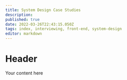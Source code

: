```yaml
---
title: System Design Case Studies
description: 
published: true
date: 2022-03-26T22:43:15.050Z
tags: index, interviewing, front-end, system-design
editor: markdown
---
```


# Header
Your content here